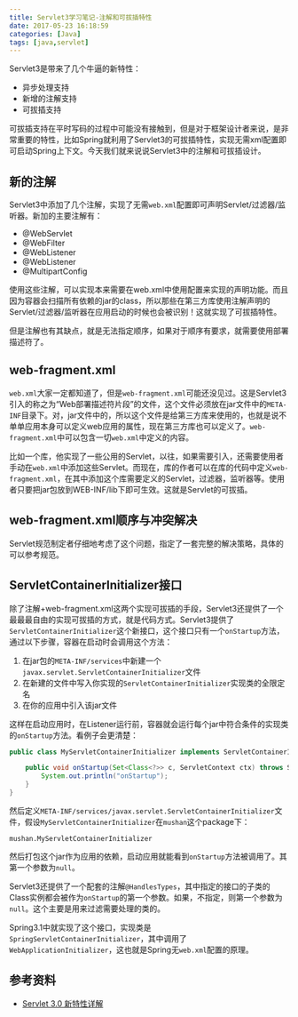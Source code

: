 ```yaml
---
title: Servlet3学习笔记-注解和可拔插特性
date: 2017-05-23 16:18:59
categories: [Java]
tags: [java,servlet]
---
```


Servlet3是带来了几个牛逼的新特性：

- 异步处理支持
- 新增的注解支持
- 可拔插支持

可拔插支持在平时写码的过程中可能没有接触到，但是对于框架设计者来说，是非常重要的特性，比如Spring就利用了Servlet3的可拔插特性，实现无需xml配置即可启动Spring上下文。今天我们就来说说Servlet3中的注解和可拔插设计。

<!-- more -->

## 新的注解

Servlet3中添加了几个注解，实现了无需`web.xml`配置即可声明Servlet/过滤器/监听器。新加的主要注解有：

- @WebServlet
- @WebFilter
- @WebListener
- @WebListener
- @MultipartConfig

使用这些注解，可以实现本来需要在web.xml中使用配置来实现的声明功能。而且因为容器会扫描所有依赖的jar的class，所以那些在第三方库使用注解声明的Servlet/过滤器/监听器在应用启动的时候也会被识别！这就实现了可拔插特性。

但是注解也有其缺点，就是无法指定顺序，如果对于顺序有要求，就需要使用部署描述符了。

## web-fragment.xml

`web.xml`大家一定都知道了，但是`web-fragment.xml`可能还没见过。这是Servlet3引入的称之为“Web部署描述符片段”的文件，这个文件必须放在jar文件中的`META-INF`目录下。对，jar文件中的，所以这个文件是给第三方库来使用的，也就是说不单单应用本身可以定义web应用的属性，现在第三方库也可以定义了。`web-fragment.xml`中可以包含一切`web.xml`中定义的内容。

比如一个库，他实现了一些公用的Servlet，以往，如果需要引入，还需要使用者手动在`web.xml`中添加这些Servlet。而现在，库的作者可以在库的代码中定义`web-fragment.xml`，在其中添加这个库需要定义的Servlet，过滤器，监听器等。使用者只要把jar包放到WEB-INF/lib下即可生效。这就是Servlet的可拔插。

## web-fragment.xml顺序与冲突解决

Servlet规范制定者仔细地考虑了这个问题，指定了一套完整的解决策略，具体的可以参考规范。

## ServletContainerInitializer接口

除了注解+web-fragment.xml这两个实现可拔插的手段，Servlet3还提供了一个最最最自由的实现可拔插的方式，就是代码方式。Servlet3提供了`ServletContainerInitializer`这个新接口，这个接口只有一个`onStartup`方法，通过以下步骤，容器在启动时会调用这个方法：

1. 在jar包的`META-INF/services`中新建一个`javax.servlet.ServletContainerInitializer`文件
2. 在新建的文件中写入你实现的`ServletContainerInitializer`实现类的全限定名
3. 在你的应用中引入该jar文件

这样在启动应用时，在Listener运行前，容器就会运行每个jar中符合条件的实现类的`onStartup`方法。看例子会更清楚：

```java
public class MyServletContainerInitializer implements ServletContainerInitializer{

    public void onStartup(Set<Class<?>> c, ServletContext ctx) throws ServletException {
        System.out.println("onStartup");
    }
}
```

然后定义`META-INF/services/javax.servlet.ServletContainerInitializer`文件，假设`MyServletContainerInitializer`在`mushan`这个package下：

```
mushan.MyServletContainerInitializer
```

然后打包这个jar作为应用的依赖，启动应用就能看到`onStartup`方法被调用了。其第一个参数为`null`。

Servlet3还提供了一个配套的注解`@HandlesTypes`，其中指定的接口的子类的Class实例都会被作为`onStartup`的第一个参数。如果，不指定，则第一个参数为`null`。这个主要是用来过滤需要处理的类的。

Spring3.1中就实现了这个接口，实现类是`SpringServletContainerInitializer`，其中调用了`WebApplicationInitializer`，这也就是Spring无`web.xml`配置的原理。

## 参考资料
- [Servlet 3.0 新特性详解](https://www.ibm.com/developerworks/cn/java/j-lo-servlet30/)